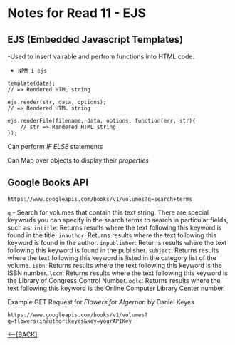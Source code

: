# Notes for Read 11 - EJS

## EJS (Embedded Javascript Templates)

-Used to insert vairable and perfrom functions into HTML code.

+ `NPM i ejs`

```let template = ejs.compile(str, options);
template(data);
// => Rendered HTML string
 
ejs.render(str, data, options);
// => Rendered HTML string
 
ejs.renderFile(filename, data, options, function(err, str){
    // str => Rendered HTML string
});
```

Can perform *IF ELSE* statements

Can Map over objects to display their *properties*

## Google Books API

`https://www.googleapis.com/books/v1/volumes?q=search+terms`

`q` - Search for volumes that contain this text string. There are special keywords you can specify in the search terms to search in particular fields, such as:
`intitle`: Returns results where the text following this keyword is found in the title.
`inauthor`: Returns results where the text following this keyword is found in the author.
`inpublisher`: Returns results where the text following this keyword is found in the publisher.
`subject`: Returns results where the text following this keyword is listed in the category list of the volume.
`isbn`: Returns results where the text following this keyword is the ISBN number.
`lccn`: Returns results where the text following this keyword is the Library of Congress Control Number.
`oclc`: Returns results where the text following this keyword is the Online Computer Library Center number.

Example GET Request for *Flowers for Algernon* by Daniel Keyes 

`https://www.googleapis.com/books/v1/volumes?q=flowers+inauthor:keyes&key=yourAPIKey`

[&lt;--&#91;BACK&#93;](/README.md)
